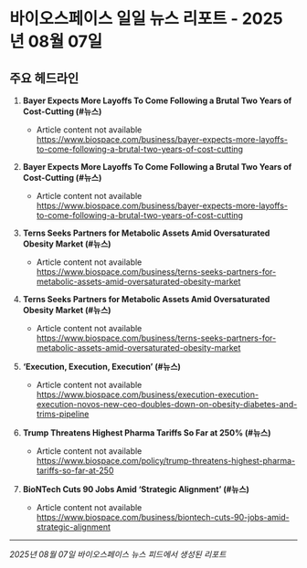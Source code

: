 # 바이오스페이스 일일 뉴스 리포트 - 2025년 08월 07일


## 주요 헤드라인

1. **Bayer Expects More Layoffs To Come Following a Brutal Two Years of Cost-Cutting (#뉴스)**
   - Article content not available
   <https://www.biospace.com/business/bayer-expects-more-layoffs-to-come-following-a-brutal-two-years-of-cost-cutting>

2. **Bayer Expects More Layoffs To Come Following a Brutal Two Years of Cost-Cutting (#뉴스)**
   - Article content not available
   <https://www.biospace.com/business/bayer-expects-more-layoffs-to-come-following-a-brutal-two-years-of-cost-cutting>

3. **Terns Seeks Partners for Metabolic Assets Amid Oversaturated Obesity Market (#뉴스)**
   - Article content not available
   <https://www.biospace.com/business/terns-seeks-partners-for-metabolic-assets-amid-oversaturated-obesity-market>

4. **Terns Seeks Partners for Metabolic Assets Amid Oversaturated Obesity Market (#뉴스)**
   - Article content not available
   <https://www.biospace.com/business/terns-seeks-partners-for-metabolic-assets-amid-oversaturated-obesity-market>

5. **‘Execution, Execution, Execution’ (#뉴스)**
   - Article content not available
   <https://www.biospace.com/business/execution-execution-execution-novos-new-ceo-doubles-down-on-obesity-diabetes-and-trims-pipeline>

6. **Trump Threatens Highest Pharma Tariffs So Far at 250% (#뉴스)**
   - Article content not available
   <https://www.biospace.com/policy/trump-threatens-highest-pharma-tariffs-so-far-at-250>

7. **BioNTech Cuts 90 Jobs Amid ‘Strategic Alignment’ (#뉴스)**
   - Article content not available
   <https://www.biospace.com/business/biontech-cuts-90-jobs-amid-strategic-alignment>


---
*2025년 08월 07일 바이오스페이스 뉴스 피드에서 생성된 리포트*